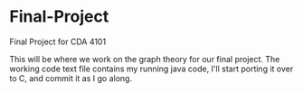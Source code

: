 # Final-Project
Final Project for CDA 4101

This will be where we work on the graph theory for our final project.
The working code text file contains my running java code, I'll start porting it over to C, and commit it as I go along.
